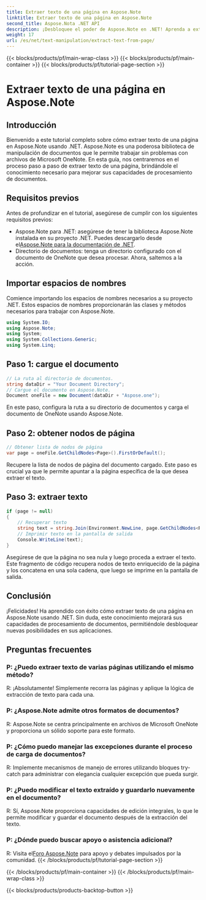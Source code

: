 ```yaml
---
title: Extraer texto de una página en Aspose.Note
linktitle: Extraer texto de una página en Aspose.Note
second_title: Aspose.Nota .NET API
description: ¡Desbloquee el poder de Aspose.Note en .NET! Aprenda a extraer texto de páginas de OneNote paso a paso. Mejore sus habilidades de procesamiento de documentos hoy.
weight: 17
url: /es/net/text-manipulation/extract-text-from-page/
---
```


{{< blocks/products/pf/main-wrap-class >}}
{{< blocks/products/pf/main-container >}}
{{< blocks/products/pf/tutorial-page-section >}}

# Extraer texto de una página en Aspose.Note

## Introducción
Bienvenido a este tutorial completo sobre cómo extraer texto de una página en Aspose.Note usando .NET. Aspose.Note es una poderosa biblioteca de manipulación de documentos que le permite trabajar sin problemas con archivos de Microsoft OneNote. En esta guía, nos centraremos en el proceso paso a paso de extraer texto de una página, brindándole el conocimiento necesario para mejorar sus capacidades de procesamiento de documentos.
## Requisitos previos
Antes de profundizar en el tutorial, asegúrese de cumplir con los siguientes requisitos previos:
-  Aspose.Note para .NET: asegúrese de tener la biblioteca Aspose.Note instalada en su proyecto .NET. Puedes descargarlo desde el[Aspose.Note para la documentación de .NET](https://reference.aspose.com/note/net/).
- Directorio de documentos: tenga un directorio configurado con el documento de OneNote que desea procesar.
Ahora, saltemos a la acción.
## Importar espacios de nombres
Comience importando los espacios de nombres necesarios a su proyecto .NET. Estos espacios de nombres proporcionarán las clases y métodos necesarios para trabajar con Aspose.Note.
```csharp
using System.IO;
using Aspose.Note;
using System;
using System.Collections.Generic;
using System.Linq;
```
## Paso 1: cargue el documento
```csharp
// La ruta al directorio de documentos.
string dataDir = "Your Document Directory";
// Cargue el documento en Aspose.Note.
Document oneFile = new Document(dataDir + "Aspose.one");
```
En este paso, configura la ruta a su directorio de documentos y carga el documento de OneNote usando Aspose.Note.
## Paso 2: obtener nodos de página
```csharp
// Obtener lista de nodos de página
var page = oneFile.GetChildNodes<Page>().FirstOrDefault();
```
Recupere la lista de nodos de página del documento cargado. Este paso es crucial ya que le permite apuntar a la página específica de la que desea extraer el texto.
## Paso 3: extraer texto
```csharp
if (page != null)
{
    // Recuperar texto
    string text = string.Join(Environment.NewLine, page.GetChildNodes<RichText>().Select(e => e.Text)) + Environment.NewLine;
    // Imprimir texto en la pantalla de salida
    Console.WriteLine(text);
}
```
Asegúrese de que la página no sea nula y luego proceda a extraer el texto. Este fragmento de código recupera nodos de texto enriquecido de la página y los concatena en una sola cadena, que luego se imprime en la pantalla de salida.
## Conclusión
¡Felicidades! Ha aprendido con éxito cómo extraer texto de una página en Aspose.Note usando .NET. Sin duda, este conocimiento mejorará sus capacidades de procesamiento de documentos, permitiéndole desbloquear nuevas posibilidades en sus aplicaciones.
## Preguntas frecuentes
### P: ¿Puedo extraer texto de varias páginas utilizando el mismo método?
R: ¡Absolutamente! Simplemente recorra las páginas y aplique la lógica de extracción de texto para cada una.
### P: ¿Aspose.Note admite otros formatos de documentos?
R: Aspose.Note se centra principalmente en archivos de Microsoft OneNote y proporciona un sólido soporte para este formato.
### P: ¿Cómo puedo manejar las excepciones durante el proceso de carga de documentos?
R: Implemente mecanismos de manejo de errores utilizando bloques try-catch para administrar con elegancia cualquier excepción que pueda surgir.
### P: ¿Puedo modificar el texto extraído y guardarlo nuevamente en el documento?
R: Sí, Aspose.Note proporciona capacidades de edición integrales, lo que le permite modificar y guardar el documento después de la extracción del texto.
### P: ¿Dónde puedo buscar apoyo o asistencia adicional?
 R: Visita el[Foro Aspose.Note](https://forum.aspose.com/c/note/28) para apoyo y debates impulsados por la comunidad.
{{< /blocks/products/pf/tutorial-page-section >}}

{{< /blocks/products/pf/main-container >}}
{{< /blocks/products/pf/main-wrap-class >}}

{{< blocks/products/products-backtop-button >}}
